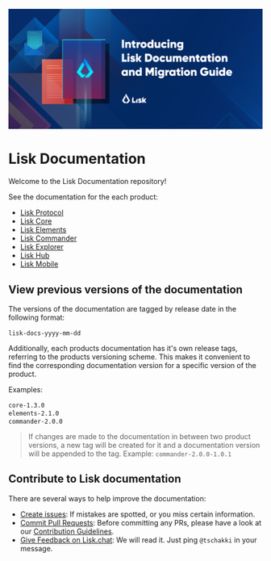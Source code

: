 ![Lisk Documentation](assets/lisk_docu_blog_banner.png)

# Lisk Documentation

Welcome to the Lisk Documentation repository!

See the documentation for the each product:

- [Lisk Protocol](lisk-protocol/introduction.md)
- [Lisk Core](lisk-core/introduction.md)
- [Lisk Elements](lisk-elements/introduction.md)
- [Lisk Commander](lisk-commander/introduction.md)
- [Lisk Explorer](lisk-explorer/introduction.md)
- [Lisk Hub](lisk-hub/introduction.md)
- [Lisk Mobile](lisk-mobile/intro.md)

## View previous versions of the documentation

The versions of the documentation are tagged by release date in the following format:

```
lisk-docs-yyyy-mm-dd
```

Additionally, each products documentation has it's own release tags, referring to the products versioning scheme.
This makes it convenient to find the corresponding documentation version for a specific version of the product.

Examples:

```
core-1.3.0
elements-2.1.0
commander-2.0.0
```

> If changes are made to the documentation in between two product versions, a new tag will be created for it and a documentation version will be appended to the tag.
> Example: `commander-2.0.0-1.0.1`

## Contribute to Lisk documentation

There are several ways to help improve the documentation:

- [Create issues](https://github.com/LiskHQ/lisk-docs/issues): If mistakes are spotted, or you miss certain information.
- [Commit Pull Requests](https://github.com/LiskHQ/lisk-docs/pulls): Before committing any PRs, please have a look at our [Contribution Guidelines](CONTRIBUTING.md).
- [Give Feedback on Lisk.chat](https://lisk.chat/channel/network): We will read it. Just ping `@tschakki` in your message.
